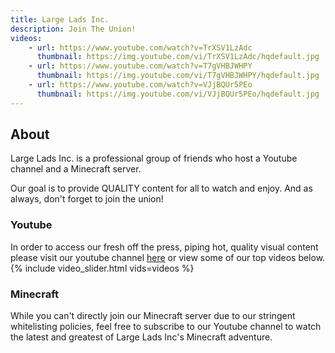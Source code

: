 ```yaml
---
title: Large Lads Inc.
description: Join The Union!
videos:
    - url: https://www.youtube.com/watch?v=TrXSV1LzAdc
      thumbnail: https://img.youtube.com/vi/TrXSV1LzAdc/hqdefault.jpg
    - url: https://www.youtube.com/watch?v=T7gVHBJWHPY
      thumbnail: https://img.youtube.com/vi/T7gVHBJWHPY/hqdefault.jpg
    - url: https://www.youtube.com/watch?v=VJjBQUr5PEo
      thumbnail: https://img.youtube.com/vi/VJjBQUr5PEo/hqdefault.jpg
---
```

## About

Large Lads Inc. is a professional group of friends who host a Youtube channel and a Minecraft server.

Our goal is to provide QUALITY content for all to watch and enjoy. And as always, don't forget to join the union!

### Youtube
In order to access our fresh off the press, piping hot, quality visual content please visit our youtube channel [here](https://www.youtube.com/channel/UCkBDQMLJEPbitLc2z1BWf-A) or view some of our top videos below.
{% include video_slider.html vids=videos %}
### Minecraft

While you can't directly join our Minecraft server due to our stringent whitelisting policies, feel free to subscribe to our Youtube channel to watch the latest and greatest of Large Lads Inc's Minecraft adventure.
